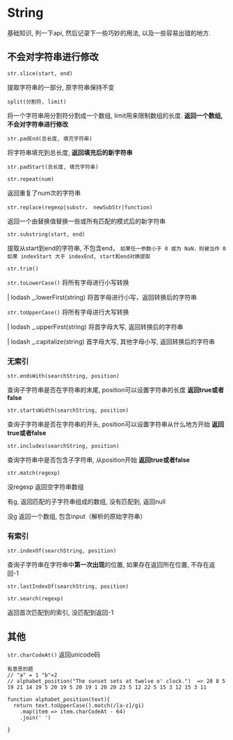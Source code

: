 # String

基础知识, 列一下api, 然后记录下一些巧妙的用法, 以及一些容易出错的地方.

## 不会对字符串进行修改

`str.slice(start, end)`

提取字符串的一部分, 原字符串保持不变

`split(分割符, limit)`

将一个字符串用分割符分割成一个数组, limit用来限制数组的长度. **返回一个数组, 不会对字符串进行修改**

`str.padEnd(总长度, 填充字符串)`

将字符串填充到总长度,  **返回填充后的新字符串**

`str.padStart(总长度, 填充字符串)`

`str.repeat(num)`

返回重复了num次的字符串

`str.replace(regexp|substr， newSubStr|function)`

返回一个由替换值替换一些或所有匹配的模式后的新字符串

`str.substring(start, end)`

提取从start到end的字符串, 不包含end， `如果任一参数小于 0 或为 NaN，则被当作 0` `如果 indexStart 大于 indexEnd, start和end对换提取`

`str.trim()`

`str.toLowerCase()` 将所有字母进行小写转换

|  lodash    _.lowerFirst(string) 将首字母进行小写，返回转换后的字符串

`str.toUpperCase()`    将所有字母进行大写转换

| lodash   _.upperFirst(string)  将首字母大写, 返回转换后的字符串

|  lodash  _.capitalize(string)  首字母大写, 其他字母小写, 返回转换后的字符串

### 无索引

`str.endsWith(searchString, position)`

查询子字符串是否在字符串的末尾, position可以设置字符串的长度 **返回true或者false**

`str.startsWidth(searchString, position)`

查询子字符串是否在字符串的开头, position可以设置字符串从什么地方开始 **返回true或者false**

`str.includes(searchString, position)`

查询字符串中是否包含子字符串, 从position开始 **返回true或者false**

`str.match(regexp)`

没regexp 返回空字符串数组

有g, 返回匹配的子字符串组成的数组, 没有匹配到, 返回null

没g 返回一个数组, 包含input（解析的原始字符串）




### 有索引

`str.indexOf(searchString, position)`

查询子字符串在字符串中**第一次出现**的位置, 如果存在返回所在位置, 不存在返回-1

`str.lastIndexOf(searchString, position)`

`str.search(regexp)`

返回首次匹配到的索引, 没匹配到返回-1

## 其他

`str.charCodeAt()` 返回unicode码

```
有意思的题
// "a" = 1 "b"=2
// alphabet_position("The sunset sets at twelve o' clock.")  => 20 8 5 19 21 14 19 5 20 19 5 20 19 1 20 20 23 5 12 22 5 15 3 12 15 3 11

function alphabet_position(text){
  return text.toUpperCase().match(/[a-z]/gi)
    .map(item => item.charCodeAt - 64)
    .join(' ')

}
```
